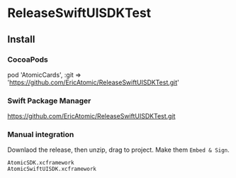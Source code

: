 # ReleaseSwiftUISDKTest
## Install
### CocoaPods
pod 'AtomicCards', :git => 'https://github.com/EricAtomic/ReleaseSwiftUISDKTest.git'

### Swift Package Manager
https://github.com/EricAtomic/ReleaseSwiftUISDKTest.git

### Manual integration
Downlaod the release, then unzip, drag to project. Make them `Embed & Sign`.
```
AtomicSDK.xcframework
AtomicSwiftUISDK.xcframework
```
